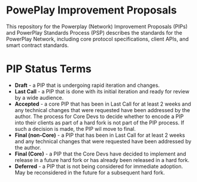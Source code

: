 # PowePlay Improvement Proposals
This repository for the Powerplay (Network) Improvement Proposals (PIPs) and PowerPlay Standards Process (PSP) describes the  standards for the PowerPlay Network, including core protocol specifications, client APIs, and smart contract standards.

# PIP Status Terms
* **Draft** - a PIP that is undergoing rapid iteration and changes.
* **Last Call** - a PIP that is done with its initial iteration and ready for review by a wide audience.
* **Accepted** - a core PIP that has been in Last Call for at least 2 weeks and any technical changes that were requested have been addressed by the author. The process for Core Devs to decide whether to encode a PIP into their clients as part of a hard fork is not part of the PIP process. If such a decision is made, the PIP wil move to final.
* **Final (non-Core)** - a PIP that has been in Last Call for at least 2 weeks and any technical changes that were requested have been addressed by the author.
* **Final (Core)** - a PIP that the Core Devs have decided to implement and release in a future hard fork or has already been released in a hard fork. 
* **Deferred** - a PIP that is not being considered for immediate adoption. May be reconsidered in the future for a subsequent hard fork.

